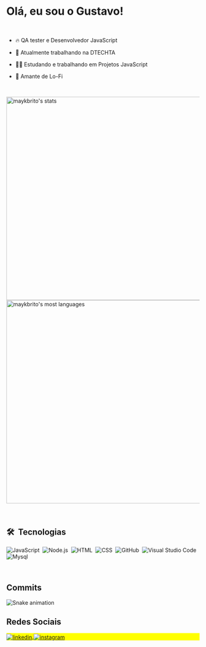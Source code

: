 

<h1 align="left">Olá,  eu sou o Gustavo!</h1>
<br>

- 🔥 QA tester e Desenvolvedor JavaScript

- 🔭 Atualmente trabalhando na DTECHTA

- 👨‍💻 Estudando e trabalhando em Projetos JavaScript

- 🎵 Amante de Lo-Fi 

<br>


<p align="left">
<img width="530em" src="https://github-readme-stats.vercel.app/api?username=Gustavo-Seiti&show_icons=true&theme=vision-friendly-dark" alt="maykbrito's stats"/>
<img width="530em" src="https://github-readme-stats.vercel.app/api/top-langs/?username=Gustavo-Seiti&layout=compact&theme=vision-friendly-dark" alt="maykbrito's most languages"/>
</p>

<br>

## 🛠 &nbsp;Tecnologias

![JavaScript](https://img.shields.io/badge/-JavaScript-05122A?style=flat&logo=javascript)&nbsp;
![Node.js](https://img.shields.io/badge/-Node.js-05122A?style=flat&logo=node.js)&nbsp;
![HTML](https://img.shields.io/badge/-HTML-05122A?style=flat&logo=HTML5)&nbsp;
![CSS](https://img.shields.io/badge/-CSS-05122A?style=flat&logo=CSS3&logoColor=1572B6)&nbsp;
![GitHub](https://img.shields.io/badge/-GitHub-05122A?style=flat&logo=github)&nbsp;
![Visual Studio Code](https://img.shields.io/badge/-Visual%20Studio%20Code-05122A?style=flat&logo=visual-studio-code&logoColor=007ACC)&nbsp;
![Mysql](https://img.shields.io/badge/-mysql-05122A?style=flat&logo=mysql)&nbsp;

<br>

## Commits

 ![Snake animation](https://github.com/Gustavo-Seiti/Gustavo-Seiti/blob/output/github-contribution-grid-snake.svg)

## Redes Sociais

<p align="left" style="background:yellow">

<a href="https://www.linkedin.com/in/gustavo-endo-3b718b18b/" target="_blank">
  <img align="center" src="https://img.shields.io/badge/-gustavo.seiti-05122A?style=flat&logo=linkedin" alt="linkedin"/>
</a>
<a href="https://instagram.com/gustavo.seiti" target="_blank">
 <img align="center" src="https://img.shields.io/badge/-gustavo.seiti-05122A?style=flat&logo=instagram" alt="instagram"/>
</a>

</p>



<!--
**maykbrito/maykbrito** is a ✨ _special_ ✨ repository because its `README.md` (this file) appears on your GitHub profile.

Here are some ideas to get you started:

- 🔭 I’m currently working on ...
- 🌱 I’m currently learning ...
- 👯 I’m looking to collaborate on ...
- 🤔 I’m looking for help with ...
- 💬 Ask me about ...
- 📫 How to reach me: ...
- 😄 Pronouns: ...
- ⚡ Fun fact: ...
-->
 
